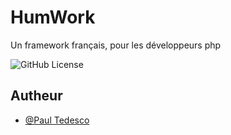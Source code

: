 
# HumWork

Un framework français, pour les développeurs php

![GitHub License](https://img.shields.io/github/license/humbrain/HumWork)


## Autheur

- [@Paul Tedesco](https://github.com/steodec)

